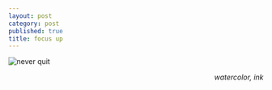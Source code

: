 ```yaml
---
layout: post
category: post
published: true
title: focus up
---
```

![never quit]({{site.baseurl}}/media/never-quit.jpeg)
<!--more-->
<span class='date' style='float:right;'>*watercolor, ink*</span>
